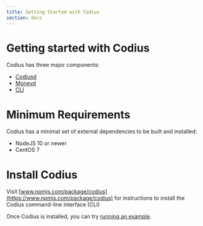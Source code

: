 ```yaml
---
title: Getting Started with Codius
section: docs
---
```


# Getting started with Codius

Codius has three major components:

* [Codiusd](https://github.com/codius/codiusd)
* [Moneyd](https://github.com/interledgerjs/moneyd)
* [CLI](https://github.com/codius/codius)

# Minimum Requirements

Codius has a minimal set of external dependencies to be built and installed:

* NodeJS 10 or newer
* CentOS 7

# Install Codius

Visit [www.npmjs.com/package/codius](https://www.npmjs.com/package/codius) for instructions to install the Codius command-line interface (CLI)

Once Codius is installed, you can try [running an example](/docs/using-codius/running-the-examples).
